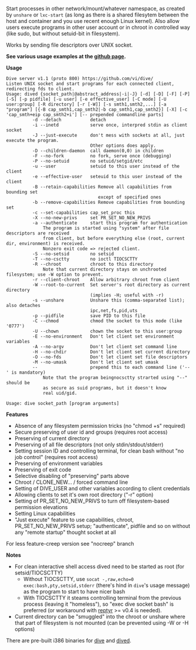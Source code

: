 Start processes in other network/mount/whatever namespace, as created by `unshare` or `lxc-start` 
(as long as there is a shared filesytem between the host and container and you use recent enough Linux kernel). 
Also allow users execute programs in other user account or in chroot in controlled way 
(like sudo, but without setuid-bit in filesystem).

Works by sending file descriptors over UNIX socket. 

<strong>See various usage examples at the [github page](http://vi.github.com/dive/).</strong>
    
**Usage**

```
Dive server v1.1 (proto 800) https://github.com/vi/dive/
Listen UNIX socket and start programs for each connected client, redirecting fds to client.
Usage: dived {socket_path|@abstract_address|-i|-J} [-d] [-D] [-F] [-P] [-S] [-p pidfile] [-u user] [-e effective_user] [-C mode] [-U user:group] [-R directory] [-r [-W]] [-s smth1,smth2,...] [-a "program"] [{-B cap_smth1,cap_smth2|-b cap_smth1,cap_smth2}] [-X] [-c 'cap_smth+eip cap_smth2+i'] [-- prepended commandline parts]
          -d --detach           detach
          -i --inetd            serve once, interpred stdin as client socket
          -J --just-execute     don't mess with sockets at all, just execute the program.
                                Other options does apply.
          -D --children-daemon  call daemon(0,0) in children
          -F --no-fork          no fork, serve once (debugging)
          -P --no-setuid        no setuid/setgid/etc
          -u --user             setuid to this user instead of the client
          -e --effective-user   seteuid to this user instead of the client
          -B --retain-capabilities Remove all capabilities from bounding set
                                   except of specified ones
          -b --remove-capabilities Remove capabilities from bounding set
          -c --set-capabilities cap_set_proc this
          -X --no-new-privs     set PR_SET_NO_NEW_PRIVS
          -a --authenticate     start this program for authentication
              The program is started using "system" after file descriptors are received
              from client, but before everything else (root, current dir, environment) is received.
              Nonzero exit code => rejected client.
          -S --no-setsid        no setsid
          -T --no-csctty        no ioctl TIOCSCTTY
          -R --chroot           chroot to this directory 
              Note that current directory stays on unchrooted filesystem; use -W option to prevent.
          -r --client-chroot    Allow arbitrary chroot from client
          -W --root-to-current  Set server's root directory as current directory
                                (implies -H; useful with -r)
          -s --unshare          Unshare this (comma-separated list); also detaches
                                ipc,net,fs,pid,uts
          -p --pidfile          save PID to this file
          -C --chmod            chmod the socket to this mode (like '0777')
          -U --chown            chown the socket to this user:group
          -E --no-environment   Don't let client set environment variables
          -A --no-argv          Don't let client set command line
          -H --no-chdir         Don't let client set current directory
          -O --no-fds           Don't let client set file descriptors
          -M --no-umask         Don't let client set umask
          --                    prepend this to each command line ('--' is mandatory)
              Note that the program beingnocsctty strarted using "--" should be
              as secure as suid programs, but it doesn't know
              real uid/gid.
```

    Usage: dive socket_path [program arguments]
    
**Features**
    
* Absence of any filesystem permission tricks (no "chmod +s" required)
* Secure preserving of user id and groups (requires root access)
* Preserving of current directory
* Preserving of all file descriptors (not only stdin/stdout/stderr)
* Setting session ID and controlling terminal, for clean bash without "no job control" (requires root access)
* Preserving of environment variables
* Preserving of exit code
* Selective disabling of "preserving" parts above 
* Chroot / CLONE_NEW... / forced command line
* Setting of DIVE_USER and other variables according to client credentials
* Allowing clients to set it's own root directory ("-r" option)
* Setting of PR_SET_NO_NEW_PRIVS to turn off filesystem-based permission elevations
* Setting Linux capabilities
* "Just execute" feature to use capabilities, chroot, PR_SET_NO_NEW_PRIVS
 setup; "authenticate", pidfile and so on without any "remote startup" thought
 socket at all

For less feature-creep version see "nocreep" branch


**Notes**

* For clean interactive shell access dived need to be started as root (for setsid/TIOCSCTTY)
    * Without TIOCSCTTY, use `socat -,raw,echo=0 exec:bash,pty,setsid,stderr` (there's hind in `dive`'s usage message) as the program to start to have nicer bash
    * With TIOCSCTTY it steams controlling terminal from the previous process (leaving it "homeless"), so "exec dive socket bash" is preferred (or workaround with [reptyr](https://github.com/nelhage/reptyr) >= v0.4 is needed).
* Current directory can be "smuggled" into the chroot or unshare where that part of filesystem is not mounted (can be prevented using -W or -H options)
 

 There are pre-built i386 binaries for [dive](http://vi-server.org/pub/dive) and [dived](http://vi-server.org/pub/dived).
